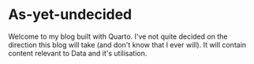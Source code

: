 # As-yet-undecided

Welcome to my blog built with Quarto. I've not quite decided on the direction this blog will take (and don't know that I ever will). It will contain content relevant to Data and it's utilisation.
